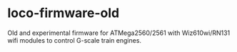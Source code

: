 loco-firmware-old
=================

Old and experimental firmware for ATMega2560/2561 with Wiz610wi/RN131 wifi modules to control G-scale train engines.
